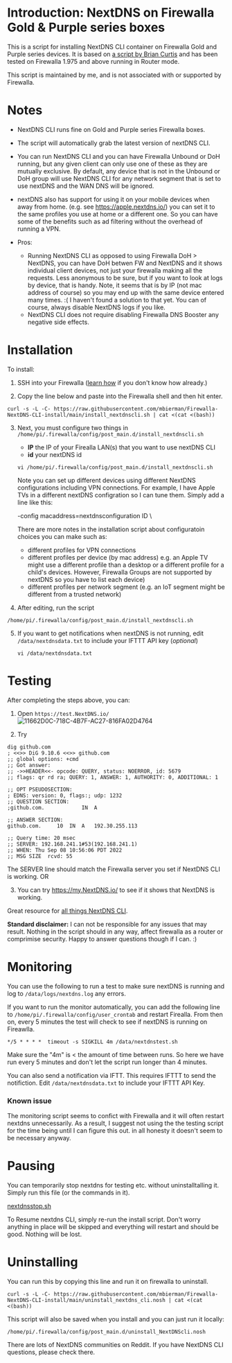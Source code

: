 # Introduction: NextDNS on Firewalla Gold & Purple series boxes

This is a script for installing NextDNS CLI container on Firewalla Gold and Purple series devices. It is based on [a script by Brian Curtis](https://help.firewalla.com/hc/en-us/community/posts/7469669689619-NextDNS-CLI-on-Firewalla-revisited-working-DHCP-host-resolution-in-NextDNS-logs-) and has been tested on Firewalla 1.975 and above running in Router mode.

This script is maintained by me, and is not associated with or supported by Firewalla.

# Notes
- NextDNS CLI runs fine on Gold and Purple series Firewalla boxes.
- The script will automatically grab the latest version of nextDNS CLI. 
- You can run NextDNS CLI and you can have Firewalla Unbound or DoH running, but any given client can only use one of these as they are mutually exclusive. By default, any device that is not in the Unbound or DoH group will use NextDNS CLI for any network segment that is set to use nextDNS and the WAN DNS will be ignored.
- nextDNS also has support for using it on your mobile devices when away from home. (e.g. see https://apple.nextdns.io/) you can set it to the same profiles you use at home or a different one. So you can have some of the benefits such as ad filtering without the overhead of running a VPN.

- Pros: 
   * Running NextDNS CLI as opposed to using Firewalla DoH > NextDNS, you can have DoH betwen FW and NextDNS and it shows individual client devices, not just your firewalla making all the requests. Less anonymous to be sure, but if you want to look at logs by device, that is handy. Note, it seems that is by IP (not mac address of course) so you may end up with the same device entered many times. :( I haven't found a solution to that yet. You can of course, always disable NextDNS logs if you like. 
   * NextDNS CLI does not require disabling Firewalla DNS Booster any negative side effects.

# Installation
To install:
1. SSH into your Firewalla ([learn how](https://help.firewalla.com/hc/en-us/articles/115004397274-How-to-access-Firewalla-using-SSH-) if you don't know how already.)

2. Copy the line below and paste into the Firewalla shell and then hit enter. 
```
curl -s -L -C- https://raw.githubusercontent.com/mbierman/Firewalla-NextDNS-CLI-install/main/install_nextdnscli.sh | cat <(cat <(bash))
```
3. Next, you must configure two things in `/home/pi/.firewalla/config/post_main.d/install_nextdnscli.sh`
   * **IP** the IP of your Firealla LAN(s) that you want to use nextDNS CLI
   * **id** your nextDNS id
   
   ```
   vi /home/pi/.firewalla/config/post_main.d/install_nextdnscli.sh
   ```
   
   Note you can set up different devices using different NextDNS configurations including VPN connections. For example, I have Apple TVs in a different nextDNS configration so I can tune them.  Simply add a line like this: 
   
   -config macaddress=nextdnsconfiguration ID \
   
   There are more notes in the installation script about configuratoin choices you can make such as: 
   - different profiles for VPN connections
   - different profiles per device (by mac address) e.g. an Apple TV might use a different profile than a desktop or a different profile for a child's devices. However, Firewalla Groups are not supported by nextDNS so you have to list each device)
   - different profiles per network segment (e.g. an IoT segment might be different from a trusted network) 

4. After editing, run the script 

```
/home/pi/.firewalla/config/post_main.d/install_nextdnscli.sh
```


5. If you want to get notifications when nextDNS is not running, edit `/data/nextdnsdata.txt` to include your IFTTT API key (_optional_)

   ```
   vi /data/nextdnsdata.txt
   ```



# Testing
After completing the steps above, you can: 

1. Open `https://test.NextDNS.io/` 
![11662D0C-718C-4B7F-AC27-816FA02D4764](https://user-images.githubusercontent.com/1205471/189506662-a65c3b78-bc26-4d76-939c-1b75b9233c13.jpeg)


3. Try 
```
dig github.com
; <<>> DiG 9.10.6 <<>> github.com
;; global options: +cmd
;; Got answer:
;; ->>HEADER<<- opcode: QUERY, status: NOERROR, id: 5679
;; flags: qr rd ra; QUERY: 1, ANSWER: 1, AUTHORITY: 0, ADDITIONAL: 1

;; OPT PSEUDOSECTION:
; EDNS: version: 0, flags:; udp: 1232
;; QUESTION SECTION:
;github.com.			IN	A

;; ANSWER SECTION:
github.com.		10	IN	A	192.30.255.113

;; Query time: 20 msec
;; SERVER: 192.168.241.1#53(192.168.241.1)
;; WHEN: Thu Sep 08 10:56:06 PDT 2022
;; MSG SIZE  rcvd: 55
```
The SERVER line should match the Firewalla server you set if NextDNS CLI is working. OR 

3. You can try https://my.NextDNS.io/ to see if it shows that NextDNS is working. 

Great resource for [all things NextDNS CLI](https://github.com/NextDNS/NextDNS/wiki).


**Standard disclaimer:** I can not be responsible for any issues that may result. Nothing in the script should in any way, affect firewalla as a router or comprimise security. Happy to answer questions though if I can. :)

# Monitoring

You can use the following to run a test to make sure nextDNS is running and log to `/data/logs/nextdns.log` any errors.

If you want to run the monitor automatically, you can add the following line to `/home/pi/.firewalla/config/user_crontab` and restart Firealla. From then on, every 5 minutes the test will check to see if nextDNS is running on Fireawlla. 

```
*/5 * * * *  timeout -s SIGKILL 4m /data/nextdnstest.sh
```

Make sure the "4m" is < the amount of time between runs. So here we have run every 5 minutes and don't let the script run longer than 4 minutes.

You can also send a notification via IFTT. This requires IFTTT to send the notifiction. Edit `/data/nextdnsdata.txt` to include your IFTTT API Key. 

### Known issue
The monitoring script seems to confict with Firewalla and it will often restart nextdns unnecessarily. As a result, I suggest not using the the testing script for the time being until I can figure this out. in all honesty it doesn't seem to be necessary anyway. 

# Pausing
You can temporarily stop nextdns for testing etc. without uninstalltalling it. Simply run this file (or the commands in it). 

[nextdnsstop.sh](https://raw.githubusercontent.com/mbierman/Firewalla-NextDNS-CLI-install/main/nextdnsstop.sh)
 
 To Resume nextdns CLI, simply re-run the install script. Don't worry anything in place will be skipped and everything will restart and should be good. Nothing will be lost. 

# Uninstalling

You can run this by copying this line and run it on firewalla to uninstall. 
```
curl -s -L -C- https://raw.githubusercontent.com/mbierman/Firewalla-NextDNS-CLI-install/main/uninstall_nextdns_cli.nosh | cat <(cat <(bash))
```

This script will also be saved when you install and you can just run it locally:
```
/home/pi/.firewalla/config/post_main.d/uninstall_NextDNScli.nosh
```

There are lots of NextDNS communities on Reddit. If you have NextDNS CLI questions, please check there.
